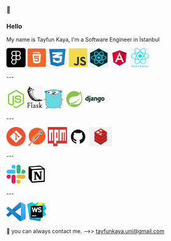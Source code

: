 ### 👋
### Hello
My name is Tayfun Kaya, I'm a Software Engineer in İstanbul
<p float="left">
  <img src="https://github.com/TAYFUN-KAYA/Tayfun-Kaya/blob/main/fig2.png" width="50" height="50" />
  <img src="https://github.com/TAYFUN-KAYA/Tayfun-Kaya/blob/main/html.png" width="50" height="50" />
  <img src="https://github.com/TAYFUN-KAYA/Tayfun-Kaya/blob/main/css.png" width="50" height="50" />
  <img src="https://github.com/TAYFUN-KAYA/Tayfun-Kaya/blob/main/js.png" width="50" height="50" />
  <img src="https://github.com/TAYFUN-KAYA/Tayfun-Kaya/blob/main/react.png" width="50" height="50" />
 <img src="https://github.com/TAYFUN-KAYA/Tayfun-Kaya/blob/main/angular.svg.png" width="50" height="50" />
  <img src="https://github.com/TAYFUN-KAYA/Tayfun-Kaya/blob/main/reactnative.png" width="50" height="50" />
</p>
---
<p float="left">
  <img src="https://github.com/TAYFUN-KAYA/Tayfun-Kaya/blob/main/node.webp" width="50" height="50" />
  <img src="https://github.com/TAYFUN-KAYA/Tayfun-Kaya/blob/main/flask.png" width="40" height="60" />
  <img src="https://github.com/TAYFUN-KAYA/Tayfun-Kaya/blob/main/go.png" width="50" height="50" />
  <img src="https://github.com/TAYFUN-KAYA/Tayfun-Kaya/blob/main/spring.png" width="50" height="50" />
  <img src="https://github.com/TAYFUN-KAYA/Tayfun-Kaya/blob/main/django.webp" width="50" height="50" />
</p>
---
<p float="left">
  <img src="https://github.com/TAYFUN-KAYA/Tayfun-Kaya/blob/main/git.png" width="50" height="50" />
  <img src="https://github.com/TAYFUN-KAYA/Tayfun-Kaya/blob/main/postman.png" width="50" height="50" />
  <img src="https://github.com/TAYFUN-KAYA/Tayfun-Kaya/blob/main/npm.svg.png" width="50" height="50" />
  <img src="https://github.com/TAYFUN-KAYA/Tayfun-Kaya/blob/main/github.png" width="50" height="50" />
  <img src="https://github.com/TAYFUN-KAYA/Tayfun-Kaya/blob/main/redis.png" width="60" height="50" />
</p>
---
<p float="left">
  <img src="https://github.com/TAYFUN-KAYA/Tayfun-Kaya/blob/main/slack.svg.png" width="50" height="50" />
  <img src="https://github.com/TAYFUN-KAYA/Tayfun-Kaya/blob/main/notion.png" width="50" height="50" />
</p>
---
<p float="left">
  <img src="https://github.com/TAYFUN-KAYA/Tayfun-Kaya/blob/main/vs.svg.png" width="50" height="50" />
  <img src="https://github.com/TAYFUN-KAYA/Tayfun-Kaya/blob/main/ws.png" width="50" height="50" />
</p>

💬 you can always contact me. -->> tayfunkaya.uni@gmail.com 

